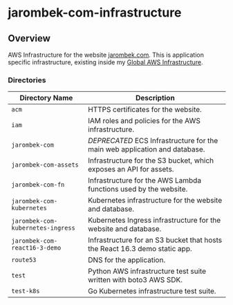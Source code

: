 # jarombek-com-infrastructure

## Overview

AWS Infrastructure for the website [jarombek.com](https://jarombek.com).  This is application specific infrastructure, 
existing inside my [Global AWS Infrastructure](https://github.com/AJarombek/global-aws-infrastructure).

### Directories

| Directory Name                    | Description                                                                 |
|-----------------------------------|-----------------------------------------------------------------------------|
| `acm`                             | HTTPS certificates for the website.                                         |
| `iam`                             | IAM roles and policies for the AWS infrastructure.                          |
| `jarombek-com`                    | *DEPRECATED* ECS Infrastructure for the main web application and database.  |
| `jarombek-com-assets`             | Infrastructure for the S3 bucket, which exposes an API for assets.          |
| `jarombek-com-fn`                 | Infrastructure for the AWS Lambda functions used by the website.            |
| `jarombek-com-kubernetes`         | Kubernetes infrastructure for the website and database.                     |
| `jarombek-com-kubernetes-ingress` | Kubernetes Ingress infrastructure for the website and database.             |
| `jarombek-com-react16-3-demo`     | Infrastructure for an S3 bucket that hosts the React 16.3 demo static app.  |
| `route53`                         | DNS for the application.                                                    |
| `test`                            | Python AWS infrastructure test suite written with boto3 AWS SDK.            |
| `test-k8s`                        | Go Kubernetes infrastructure test suite.                                    |